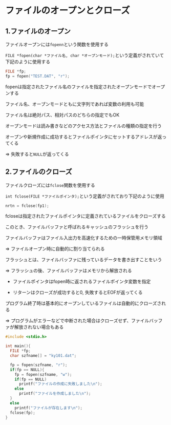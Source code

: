 # ファイルのオープンとクローズ

## 1.ファイルのオープン
ファイルオープンには`fopenn`という関数を使用する

`FILE *fopen(char *ファイル名, char *オープンモード);`という定義がされていて下記のように使用する

```c
FILE *fp;
fp = fopen("TEST.DAT", "r");
```

fopenは指定されたファイル名のファイルを指定されたオープンモードでオープンする

ファイル名、オープンモードともに文字列であれば変数の利用も可能

ファイル名は絶対パス、相対パスのどちらの指定でもOK

オープンモードは読み書きなどのアクセス方法とファイルの種類の指定を行う

オープンや新規作成に成功するとファイルポインタにセットするアドレスが返ってくる

=> 失敗すると`NULL`が返ってくる

## 2.ファイルのクローズ
ファイルクローズには`fclose`関数を使用する

`int fclose(FILE *ファイルポインタ);`という定義がされており下記のように使用

```c
nrtn = fclose(fp1);
```

fcloseは指定されたファイルポインタに定義されているファイルをクローズする

このとき、ファイルバッファと呼ばれるキャッシュのフラッシュを行う

ファイルバッファはファイル入出力を高速化するための一時保管用メモリ領域

=> ファイルオープン時に自動的に割り当てられる

フラッシュとは、ファイルバッファに残っているデータを書き出すことをいう

=> フラッシュの後、ファイルバッファはメモリから解放される

- ファイルポインタはfopen時に返されるファイルポインタ変数を指定

- リターンはクローズが成功すると0, 失敗するとEOFが返ってくる

プログラム終了時は基本的にオープンしているファイルは自動的にクローズされる

=> プログラムがエラーなどで中断された場合はクローズせず、ファイルバッファが解放されない場合もある

```c
#include <stdio.h>

int main(){
  FILE *fp;
  char szfname[] = "ky101.dat";

  fp = fopen(szfname, "r");
  if(fp == NULL){
    fp = fopen(szfname, "w");
    if(fp == NULL)
      printf("ファイルの作成に失敗しました\n");
    else
      printf("ファイルを作成しました\n");
  }
  else
    printf("ファイルが存在します\n");
  fclose(fp);
}
```

